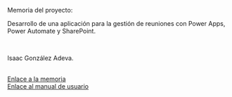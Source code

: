 Memoria del proyecto:
<br>
<p>Desarrollo de una aplicación para la gestión de reuniones con Power Apps, Power Automate y SharePoint.</p>
<br>
<p>Isaac González Adeva.</p>
<br>
<a href="">Enlace a la memoria</a>
<br>
<a href="[https://github.com/IsaacGonade/TFG_Gestion_Reuniones/blob/main/Gonz%C3%A1lez_Adeva_Isaac_Manual_ProyectoFinal_DAM25.pdf](https://github.com/IsaacGonade/TFG_Gestion_Reuniones/blob/main/Gonz%C3%A1lez_Adeva_Isaac_Manual_ProyectoFinal_DAM25.pdf)">Enlace al manual de usuario</a>
